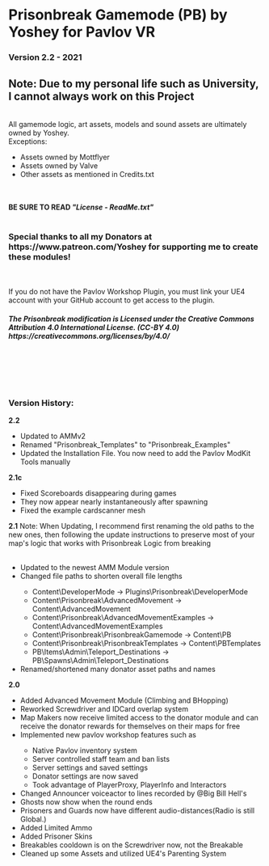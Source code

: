 <h1>Prisonbreak Gamemode (PB) by Yoshey for Pavlov VR</h1>
<h3>Version 2.2 - 2021</h3>
<h2>Note: Due to my personal life such as University, I cannot always work on this Project</h2>
<br>
All gamemode logic, art assets, models and sound assets are ultimately owned by Yoshey.<br>
Exceptions:
<ul>
  <li>Assets owned by Mottflyer</li>
  <li>Assets owned by Valve</li>
  <li>Other assets as mentioned in Credits.txt</li>
</ul>
<br>
<br>
<b>BE SURE TO READ <i>"License - ReadMe.txt"</i></b>
<br>
<br>
<h3>Special thanks to all my Donators at https://www.patreon.com/Yoshey for supporting me to create these modules!</h3>
<br>
<br>
If you do not have the Pavlov Workshop Plugin, you must link your UE4 account with your
GitHub account to get access to the plugin.
<br>
<h5>The Prisonbreak modification is Licensed under the Creative Commons Attribution 4.0 International License. (CC-BY 4.0)
https://creativecommons.org/licenses/by/4.0/</h5>
<br>
<br>
<br>
<br>
<h3>Version History:</h3>
<b>2.2</b>
<ul>
  <li>Updated to AMMv2</li>
  <li>Renamed "Prisonbreak_Templates" to "Prisonbreak_Examples"</li>
  <li>Updated the Installation File. You now need to add the Pavlov ModKit Tools manually</li>
</ul>
<b>2.1c</b>
<ul>
  <li>Fixed Scoreboards disappearing during games</li>
  <li>They now appear nearly instantaneously after spawning</li>
  <li>Fixed the example cardscanner mesh</li>
</ul>
<b>2.1</b>
Note: When Updating, I recommend first renaming the old paths to the new ones, then following the update instructions to preserve most of your map's logic that works with Prisonbreak Logic from breaking
<br>
<br>
<ul>
  <li>Updated to the newest AMM Module version</li>
  <li>Changed file paths to shorten overall file lengths</li>
  <ul> 
    <li>Content\DeveloperMode -> Plugins\Prisonbreak\DeveloperMode</li>
    <li>Content\Prisonbreak\AdvancedMovement -> Content\AdvancedMovement</li>
    <li>Content\Prisonbreak\AdvancedMovementExamples -> Content\AdvancedMovementExamples</li>
    <li>Content\Prisonbreak\PrisonbreakGamemode -> Content\PB</li>
    <li>Content\Prisonbreak\PrisonbreakTemplates -> Content\PBTemplates</li>
    <li>PB\Items\Admin\Teleport_Destinations -> PB\Spawns\Admin\Teleport_Destinations</li>
  </ul>
  <li>Renamed/shortened many donator asset paths and names</li>
</ul>
<b>2.0</b>
<ul>
  <li>Added Advanced Movement Module (Climbing and BHopping)</li>
  <li>Reworked Screwdriver and IDCard overlap system</li>
  <li>Map Makers now receive limited access to the donator module and can receive the donator rewards for themselves on their maps for free</li>
  <li>Implemented new pavlov workshop features such as</li>
  <ul>
    <li>Native Pavlov inventory system</li>
    <li>Server controlled staff team and ban lists</li>
    <li>Server settings and saved settings</li>
    <li>Donator settings are now saved</li>
    <li>Took advantage of PlayerProxy, PlayerInfo and Interactors</li>
  </ul>
  <li>Changed Announcer voiceactor to lines recorded by @Big Bill Hell's</li>
  <li>Ghosts now show when the round ends</li>
  <li>Prisoners and Guards now have different audio-distances(Radio is still Global.)</li>
  <li>Added Limited Ammo</li>
  <li>Added Prisoner Skins</li>
  <li>Breakables cooldown is on the Screwdriver now, not the Breakable</li>
  <li>Cleaned up some Assets and utilized UE4's Parenting System</li>
</ul>
